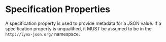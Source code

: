 # Specification Properties

A specification property is used to provide metadata for a JSON value. If a specification property is unqualified, it MUST be assumed to be in the `http://lynx-json.org/` namespace.
